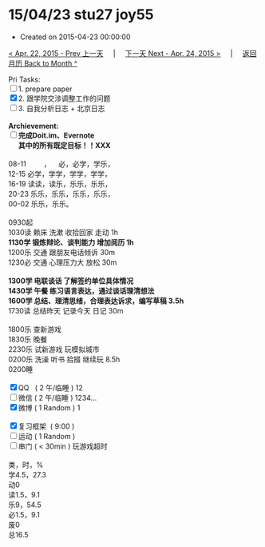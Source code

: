 # 15/04/23 stu27 joy55

- Created on 2015-04-23 00:00:00

[< Apr. 22, 2015 - Prev 上一天](/_archived/lifelogs/2015/04/d22.md) &nbsp; &nbsp; | &nbsp; &nbsp; [下一天 Next - Apr. 24, 2015 >](/_archived/lifelogs/2015/04/d24.md) &nbsp; &nbsp; |  &nbsp; &nbsp; [返回月历 Back to Month ^](/_archived/lifelogs/2015/04/index.md)
<br/><div>Pri Tasks:<br/><input type="checkbox" />1. prepare paper</div>    <div><input type="checkbox" checked="true" />2. 跟学院交涉调整工作的问题</div>    <div><input type="checkbox" />3. 自我分析日志 + 北京日志</div>    <div><br/></div>    <div><b>Archievement:</b></div>    <div><b><input type="checkbox" />完成Doit.im、</b><b>Evernote</b></div>    <div><b>      其中的</b><b>所有</b><b>既定目标！！</b><b>XXX</b></div>    <div>        <div><br/></div>08-11         ，    必，必学，学乐，<br/>12-15 必学，学学，学学，学学，<br/>16-19 读读，读乐，乐乐，乐乐，<br/>20-23 乐乐，乐乐，乐乐，乐乐，    </div>    <div>00-02 乐乐，乐乐。<br/>        <div><br/></div>0930起<br/>1030读 赖床 洗漱 收拾回家 走动 1h    </div>    <div><b>1130学 </b><b>锻炼</b><b>辩论、谈判能力 增加阅历 1h </b></div>    <div>1200乐 交通 跟朋友电话倾诉 30m</div>    <div>1230必 交通 心理压力大 放松 30m </div>    <div><br/></div>    <div><b>1300学 电联谈话 了解签约单位具体情况</b></div>    <div><b>1430学 午餐 练习语言表达，通过谈话理清想法</b></div>    <div><b>1600学 总结、理清思绪，合理表达诉求，编写草稿 3.5h</b></div>    <div>1730读 总结昨天 记录今天 日记 30m</div>    <div><br/></div>    <div>1800乐 查新游戏 </div>    <div>1830乐 晚餐</div>    <div>2230乐 试新游戏 玩模拟城市</div><div>0200乐 洗澡 听书 拾掇 继续玩 8.5h</div><div>0200睡</div>    <div><br/></div>    <div><input type="checkbox" checked="true" />QQ   ( 2 午/临睡 ) 12<br/><input type="checkbox" />微信 ( 2 午/临睡 ) 1234...</div>    <div><input type="checkbox" checked="true" />微博 ( 1 Random ) 1</div>    <div><br/></div>    <div><input type="checkbox" checked="true" />复习框架  ( 9:00 ) <br/></div>    <div><input type="checkbox" />运动 ( 1 Random ) </div>    <div><input type="checkbox" />串门 ( < 30min ) 玩游戏超时</div>    <div>        <div><br/></div>类，时，%<br/>学4.5，27.3<br/>动0<br/>读1.5，9.1<br/>乐9，54.5<br/>必1.5，9.1<br/>废0<br/>总16.5</div>
